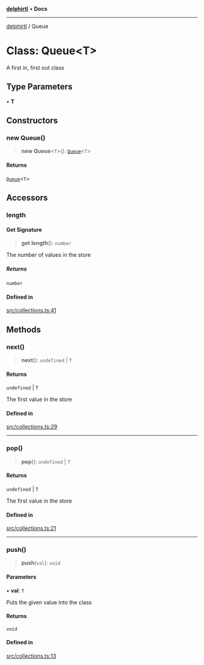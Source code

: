 [**delphirtl**](../README.md) • **Docs**

***

[delphirtl](../globals.md) / Queue

# Class: Queue\<T\>

A first in, first out class

## Type Parameters

• **T**

## Constructors

### new Queue()

> **new Queue**\<`T`\>(): [`Queue`](Queue.md)\<`T`\>

#### Returns

[`Queue`](Queue.md)\<`T`\>

## Accessors

### length

#### Get Signature

> **get** **length**(): `number`

The number of values in the store

##### Returns

`number`

#### Defined in

[src/collections.ts:41](https://github.com/chuacw/delphirtl/blob/6aa69946480948177da786cf3f6d1a4c3cea17f9/src/collections.ts#L41)

## Methods

### next()

> **next**(): `undefined` \| `T`

#### Returns

`undefined` \| `T`

The first value in the store

#### Defined in

[src/collections.ts:29](https://github.com/chuacw/delphirtl/blob/6aa69946480948177da786cf3f6d1a4c3cea17f9/src/collections.ts#L29)

***

### pop()

> **pop**(): `undefined` \| `T`

#### Returns

`undefined` \| `T`

The first value in the store

#### Defined in

[src/collections.ts:21](https://github.com/chuacw/delphirtl/blob/6aa69946480948177da786cf3f6d1a4c3cea17f9/src/collections.ts#L21)

***

### push()

> **push**(`val`): `void`

#### Parameters

• **val**: `T`

Puts the given value into the class

#### Returns

`void`

#### Defined in

[src/collections.ts:13](https://github.com/chuacw/delphirtl/blob/6aa69946480948177da786cf3f6d1a4c3cea17f9/src/collections.ts#L13)
